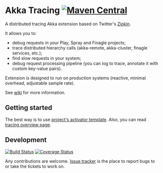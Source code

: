Akka Tracing [![Maven Central](https://maven-badges.herokuapp.com/maven-central/com.github.levkhomich/akka-tracing-core_2.11/badge.svg?style=flat)](http://search.maven.org/#search%7Cga%7C1%7Cg%3A%22com.github.levkhomich%22%20akka-tracing)
============

A distributed tracing Akka extension based on Twitter's [Zipkin](http://twitter.github.io/zipkin/).

It allows you to:
- debug requests in your Play, Spray and Finagle projects;
- trace distributed hierarchy calls (akka-remote, akka-cluster, finagle services, etc.);
- find slow requests in your system;
- debug request processing pipeline (you can log to trace, annotate it with custom key-value pairs).

Extension is designed to run on production systems (reactive, minimal overhead, adjustable sample rate).

See [wiki](https://github.com/levkhomich/akka-tracing/wiki) for more information.

Getting started
---------------

The best way is to use [project's activator template](https://typesafe.com/activator/template/activator-akka-tracing).
Also, you can read [tracing overview page](https://github.com/levkhomich/akka-tracing/wiki/Overview).

Development
-----------

[![Build Status](https://travis-ci.org/levkhomich/akka-tracing.svg?branch=master)](https://travis-ci.org/levkhomich/akka-tracing) [![Coverage Status](https://img.shields.io/coveralls/levkhomich/akka-tracing.svg?style=flat)](https://coveralls.io/r/levkhomich/akka-tracing?branch=master)

Any contributions are welcome. [Issue tracker](https://github.com/levkhomich/akka-tracing/issues) is the place to report bugs to or take the tickets to work on.

